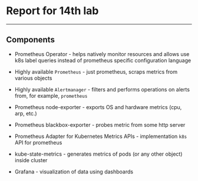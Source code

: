 # Report for 14th lab

---

## Components

* Prometheus Operator - helps natively monitor resources and allows
use k8s label queries instead of prometheus specific configuration language 

* Highly available `Prometheus` - just prometheus, scraps metrics from various objects 
* Highly available `Alertmanager` - filters and performs operations on
alerts from, for example, `prometheus`
* Prometheus node-exporter - exports OS and hardware metrics (cpu, arp, etc.)
* Prometheus blackbox-exporter - probes metric from some http server
* Prometheus Adapter for Kubernetes Metrics APIs - implementation
`k8s` API for prometheus 
* kube-state-metrics - generates metrics of pods (or any other object) inside cluster
* Grafana - visualization of data using dashboards
